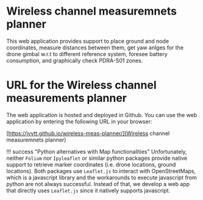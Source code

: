 # Wireless channel measuremnets planner

This web application provides support to place ground and node coordinates, measure distances between them, get yaw anlges for the drone gimbal w.r.t to different reference system, foresee battery consumption, and graphically check PDRA-S01 zones.

# URL for the Wireless channel measurements planner

The web application is hosted and deployed in Github. You can use the web application by entering the following URL in your browser:

[https://jvvtt.github.io/wireless-meas-planner/](Wireless channel measuremnets planner)

!!! success "Python alternatives with Map functionalities"
    Unfortunately, neither `Folium` nor `Ipyleaflet` or similar python packages provide native support to retrieve marker coordinates (i.e. drone locations, ground locations). Both packages use `Leaflet.js` to interact with OpenStreetMaps, which is a javascript library and the workarounds to execute javascript from python are not always successful. Instead of that, we develop a web app that directly uses `Leaflet.js` since it natively supports javascript.
